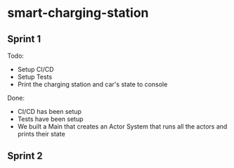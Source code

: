 # smart-charging-station

## Sprint 1
Todo:
- Setup CI/CD
- Setup Tests
- Print the charging station and car's state to console

Done:
- CI/CD has been setup
- Tests have been setup
- We built a Main that creates an Actor System that runs all the actors and prints their state

## Sprint 2

